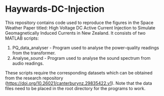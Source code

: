 # Haywards-DC-Injection
This repository contains code used to reproduce the figures in the Space Weather Paper titled: High Voltage DC Active Current Injection to Simulate Geomagnetically Induced Currents in New Zealand. 
It consists of two MATLAB scripts:
1) PQ_data_analyser - Program used to analyse the power-quality readings from the transformer.
2) Analyse_sound - Program used to analyse the sound spectrum from audio readings.

These scripts require the corresponding datasets which can be obtained from the research repository (https://doi.org/10.26021/canterburynz.29835422.v1). Note that the data files need to be placed in the root directory for the programs to work.


